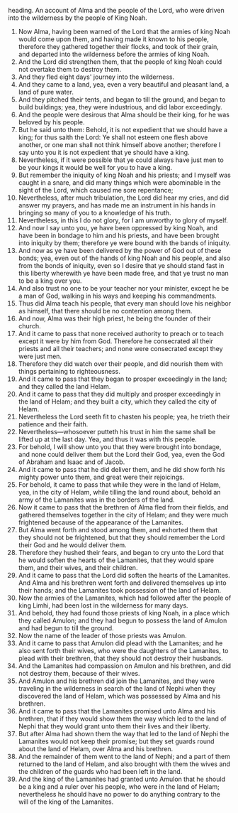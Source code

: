 heading. An account of Alma and the people of the Lord, who were driven into the wilderness by the people of King Noah.
1. Now Alma, having been warned of the Lord that the armies of king Noah would come upon them, and having made it known to his people, therefore they gathered together their flocks, and took of their grain, and departed into the wilderness before the armies of king Noah.
2. And the Lord did strengthen them, that the people of king Noah could not overtake them to destroy them.
3. And they fled eight days' journey into the wilderness.
4. And they came to a land, yea, even a very beautiful and pleasant land, a land of pure water.
5. And they pitched their tents, and began to till the ground, and began to build buildings; yea, they were industrious, and did labor exceedingly.
6. And the people were desirous that Alma should be their king, for he was beloved by his people.
7. But he said unto them: Behold, it is not expedient that we should have a king; for thus saith the Lord: Ye shall not esteem one flesh above another, or one man shall not think himself above another; therefore I say unto you it is not expedient that ye should have a king.
8. Nevertheless, if it were possible that ye could always have just men to be your kings it would be well for you to have a king.
9. But remember the iniquity of king Noah and his priests; and I myself was caught in a snare, and did many things which were abominable in the sight of the Lord, which caused me sore repentance;
10. Nevertheless, after much tribulation, the Lord did hear my cries, and did answer my prayers, and has made me an instrument in his hands in bringing so many of you to a knowledge of his truth.
11. Nevertheless, in this I do not glory, for I am unworthy to glory of myself.
12. And now I say unto you, ye have been oppressed by king Noah, and have been in bondage to him and his priests, and have been brought into iniquity by them; therefore ye were bound with the bands of iniquity.
13. And now as ye have been delivered by the power of God out of these bonds; yea, even out of the hands of king Noah and his people, and also from the bonds of iniquity, even so I desire that ye should stand fast in this liberty wherewith ye have been made free, and that ye trust no man to be a king over you.
14. And also trust no one to be your teacher nor your minister, except he be a man of God, walking in his ways and keeping his commandments.
15. Thus did Alma teach his people, that every man should love his neighbor as himself, that there should be no contention among them.
16. And now, Alma was their high priest, he being the founder of their church.
17. And it came to pass that none received authority to preach or to teach except it were by him from God. Therefore he consecrated all their priests and all their teachers; and none were consecrated except they were just men.
18. Therefore they did watch over their people, and did nourish them with things pertaining to righteousness.
19. And it came to pass that they began to prosper exceedingly in the land; and they called the land Helam.
20. And it came to pass that they did multiply and prosper exceedingly in the land of Helam; and they built a city, which they called the city of Helam.
21. Nevertheless the Lord seeth fit to chasten his people; yea, he trieth their patience and their faith.
22. Nevertheless—whosoever putteth his trust in him the same shall be lifted up at the last day. Yea, and thus it was with this people.
23. For behold, I will show unto you that they were brought into bondage, and none could deliver them but the Lord their God, yea, even the God of Abraham and Isaac and of Jacob.
24. And it came to pass that he did deliver them, and he did show forth his mighty power unto them, and great were their rejoicings.
25. For behold, it came to pass that while they were in the land of Helam, yea, in the city of Helam, while tilling the land round about, behold an army of the Lamanites was in the borders of the land.
26. Now it came to pass that the brethren of Alma fled from their fields, and gathered themselves together in the city of Helam; and they were much frightened because of the appearance of the Lamanites.
27. But Alma went forth and stood among them, and exhorted them that they should not be frightened, but that they should remember the Lord their God and he would deliver them.
28. Therefore they hushed their fears, and began to cry unto the Lord that he would soften the hearts of the Lamanites, that they would spare them, and their wives, and their children.
29. And it came to pass that the Lord did soften the hearts of the Lamanites. And Alma and his brethren went forth and delivered themselves up into their hands; and the Lamanites took possession of the land of Helam.
30. Now the armies of the Lamanites, which had followed after the people of king Limhi, had been lost in the wilderness for many days.
31. And behold, they had found those priests of king Noah, in a place which they called Amulon; and they had begun to possess the land of Amulon and had begun to till the ground.
32. Now the name of the leader of those priests was Amulon.
33. And it came to pass that Amulon did plead with the Lamanites; and he also sent forth their wives, who were the daughters of the Lamanites, to plead with their brethren, that they should not destroy their husbands.
34. And the Lamanites had compassion on Amulon and his brethren, and did not destroy them, because of their wives.
35. And Amulon and his brethren did join the Lamanites, and they were traveling in the wilderness in search of the land of Nephi when they discovered the land of Helam, which was possessed by Alma and his brethren.
36. And it came to pass that the Lamanites promised unto Alma and his brethren, that if they would show them the way which led to the land of Nephi that they would grant unto them their lives and their liberty.
37. But after Alma had shown them the way that led to the land of Nephi the Lamanites would not keep their promise; but they set guards round about the land of Helam, over Alma and his brethren.
38. And the remainder of them went to the land of Nephi; and a part of them returned to the land of Helam, and also brought with them the wives and the children of the guards who had been left in the land.
39. And the king of the Lamanites had granted unto Amulon that he should be a king and a ruler over his people, who were in the land of Helam; nevertheless he should have no power to do anything contrary to the will of the king of the Lamanites.
